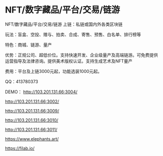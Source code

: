 # NFT/数字藏品/平台/交易/链游
NFT/数字藏品/平台/交易/链游
上链：私链或国内外各类区块链

玩法：盲盒、空投、赠与、拍卖、合成、寄售、预售、白名单、排行榜等

特色：商城、链游、量产

优势：正规公司、超低价位。支持快速开发、企业级量产及高端链游。可免费提供运营指导及法律咨询。提供美术版权认证。支持生成艺术及NFT量产

费用：平台及上链3000元起，功能选装1000元起。

QQ：413780373

DEMO：
http://103.201.131.66:3004/

http://103.201.131.66:3002/

http://103.201.131.66:3009/

http://103.201.131.66:3010/

http://103.201.131.66:3011/

https://www.elephants.art/

https://filab.io/
